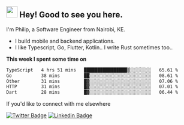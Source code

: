 <h2><img src="https://slackmojis.com/emojis/3643-cool-doge/download" width="30"/> Hey! Good to see you here.</h2>

<p>I'm Philip, a Software Engineer from Nairobi, KE. 

- I build mobile and backend applications.
- I like Typescript, Go, Flutter, Kotlin.. I write Rust sometimes too..</p>

**This week I spent some time on**
<!--START_SECTION:waka-->

```txt
TypeScript   4 hrs 51 mins   ████████████████▒░░░░░░░░   65.61 %
Go           38 mins         ██░░░░░░░░░░░░░░░░░░░░░░░   08.61 %
Other        31 mins         █▓░░░░░░░░░░░░░░░░░░░░░░░   07.06 %
HTTP         31 mins         █▓░░░░░░░░░░░░░░░░░░░░░░░   07.01 %
Dart         28 mins         █▓░░░░░░░░░░░░░░░░░░░░░░░   06.44 %
```

<!--END_SECTION:waka-->

If you'd like to connect with me elsewhere

[![Twitter Badge](https://img.shields.io/badge/-Twitter-1ca0f1?style=flat-square&labelColor=1ca0f1&logo=twitter&logoColor=white&link=https://twitter.com/_diogorodrigues)](https://twitter.com/kimathiphil)  [![Linkedin Badge](https://img.shields.io/badge/-LinkedIn-blue?style=flat-square&logo=Linkedin&logoColor=white&link=https://www.linkedin.com/in/philip-kimathi-2604a9114/)](https://www.linkedin.com/in/philip-kimathi-2604a9114/)

